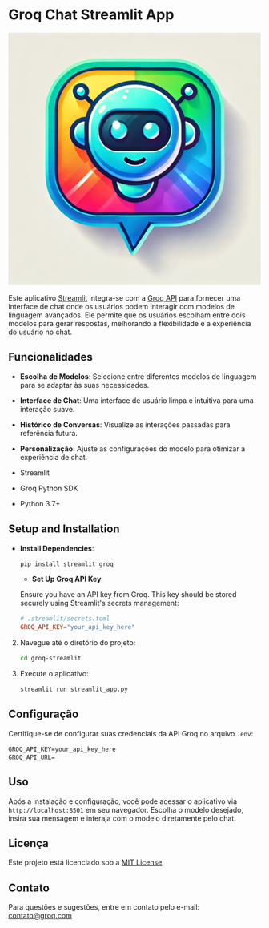 # Groq Chat Streamlit App

![robotzia](images/robotzia.webp)

Este aplicativo [Streamlit](https://streamlit.io/) integra-se com a [Groq API](https://groq.com/) para fornecer uma interface de chat onde os usuários podem interagir com modelos de linguagem avançados. Ele permite que os usuários escolham entre dois modelos para gerar respostas, melhorando a flexibilidade e a experiência do usuário no chat.

## Funcionalidades

- **Escolha de Modelos**: Selecione entre diferentes modelos de linguagem para se adaptar às suas necessidades.
- **Interface de Chat**: Uma interface de usuário limpa e intuitiva para uma interação suave.
- **Histórico de Conversas**: Visualize as interações passadas para referência futura.
- **Personalização**: Ajuste as configurações do modelo para otimizar a experiência de chat.

- Streamlit
- Groq Python SDK
- Python 3.7+

## Setup and Installation

- **Install Dependencies**:

  ```bash
  pip install streamlit groq
  ```
  - **Set Up Groq API Key**:

  Ensure you have an API key from Groq. This key should be stored securely using Streamlit's secrets management:

  ```toml
  # .streamlit/secrets.toml
  GROQ_API_KEY="your_api_key_here"
  ```
2. Navegue até o diretório do projeto:

    ```bash
    cd groq-streamlit
    ```
4. Execute o aplicativo:

    ```bash
    streamlit run streamlit_app.py
    ```
    
## Configuração

Certifique-se de configurar suas credenciais da API Groq no arquivo `.env`:

```env
GROQ_API_KEY=your_api_key_here
GROQ_API_URL=
```

## Uso
Após a instalação e configuração, você pode acessar o aplicativo via `http://localhost:8501` em seu navegador. Escolha o modelo desejado, insira sua mensagem e interaja com o modelo diretamente pelo chat.

## Licença
Este projeto está licenciado sob a [MIT License](LICENSE).

## Contato

Para questões e sugestões, entre em contato pelo e-mail: contato@groq.com
